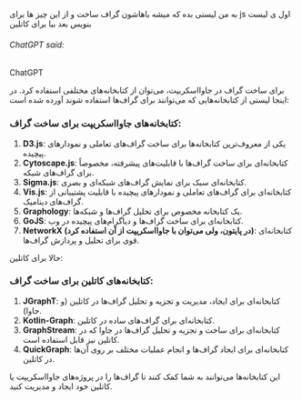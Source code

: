به من لیستی بده که میشه باهاشون گراف ساخت و از این چیز ها برای js اول ی لیست بنویس بعد بیا برای کاتلین

###### ChatGPT said:

ChatGPT

برای ساخت گراف در جاوااسکریپت، می‌توان از کتابخانه‌های مختلفی استفاده کرد. در اینجا لیستی از کتابخانه‌هایی که می‌توانند برای گراف‌ها استفاده شوند آورده شده است:

### کتابخانه‌های جاوااسکریپت برای ساخت گراف:

1. **D3.js**: یکی از معروف‌ترین کتابخانه‌ها برای ساخت گراف‌های تعاملی و نمودارهای پیچیده.
2. **Cytoscape.js**: کتابخانه‌ای برای ساخت گراف‌ها با قابلیت‌های پیشرفته، مخصوصاً برای گراف‌های شبکه.
3. **Sigma.js**: کتابخانه‌ای سبک برای نمایش گراف‌های شبکه‌ای و بصری.
4. **Vis.js**: کتابخانه‌ای برای گراف‌های تعاملی و نمودارهای پیچیده با قابلیت پشتیبانی از گراف‌های دینامیک.
5. **Graphology**: یک کتابخانه مخصوص برای تحلیل گراف‌ها و شبکه‌ها.
6. **GoJS**: کتابخانه‌ای برای ساخت گراف‌ها و دیاگرام‌های پیچیده در وب.
7. **NetworkX (در پایتون، ولی می‌توان با جاوااسکریپت از آن استفاده کرد)**: کتابخانه‌ای قوی برای تحلیل و پردازش گراف‌ها.

حالا برای کاتلین:

### کتابخانه‌های کاتلین برای ساخت گراف:

1. **JGraphT**: کتابخانه‌ای برای ایجاد، مدیریت و تجزیه و تحلیل گراف‌ها در کاتلین (و جاوا).
2. **Kotlin-Graph**: کتابخانه‌ای برای گراف‌های ساده در کاتلین.
3. **GraphStream**: کتابخانه‌ای برای ساخت و تجزیه و تحلیل گراف‌ها در جاوا که در کاتلین نیز قابل استفاده است.
4. **QuickGraph**: کتابخانه‌ای برای ایجاد گراف‌ها و انجام عملیات مختلف بر روی آن‌ها در کاتلین.

این کتابخانه‌ها می‌توانند به شما کمک کنند تا گراف‌ها را در پروژه‌های جاوااسکریپت یا کاتلین خود ایجاد و مدیریت کنید.


